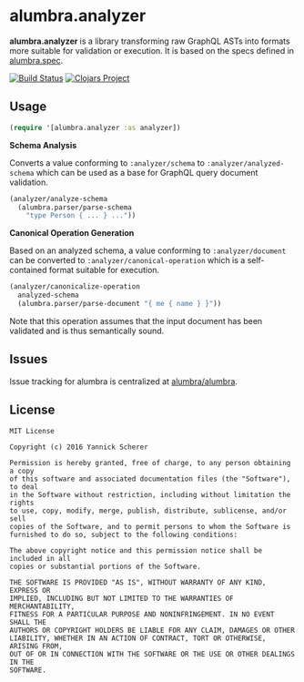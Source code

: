 # alumbra.analyzer

__alumbra.analyzer__ is a library transforming raw GraphQL ASTs into formats
more suitable for validation or execution. It is based on the specs defined
in [alumbra.spec][alumbra-spec].

[![Build Status](https://travis-ci.org/alumbra/alumbra.analyzer.svg?branch=master)](https://travis-ci.org/alumbra/alumbra.analyzer)
[![Clojars Project](https://img.shields.io/clojars/v/alumbra/analyzer.svg)](https://clojars.org/alumbra/analyzer)

[alumbra-spec]: https://github.com/alumbra/alumbra.spec

## Usage

```clojure
(require '[alumbra.analyzer :as analyzer])
```

__Schema Analysis__

Converts a value conforming to `:analyzer/schema` to `:analyzer/analyzed-schema`
which can be used as a base for GraphQL query document validation.

```clojure
(analyzer/analyze-schema
  (alumbra.parser/parse-schema
    "type Person { ... } ..."))
```

__Canonical Operation Generation__

Based on an analyzed schema, a value conforming to `:analyzer/document` can
be converted to `:analyzer/canonical-operation` which is a self-contained
format suitable for execution.

```clojure
(analyzer/canonicalize-operation
  analyzed-schema
  (alumbra.parser/parse-document "{ me { name } }"))
```

Note that this operation assumes that the input document has been validated and
is thus semantically sound.

## Issues

Issue tracking for alumbra is centralized at [alumbra/alumbra][issues].

[issues]: https://github.com/alumbra/alumbra/issues

## License

```
MIT License

Copyright (c) 2016 Yannick Scherer

Permission is hereby granted, free of charge, to any person obtaining a copy
of this software and associated documentation files (the "Software"), to deal
in the Software without restriction, including without limitation the rights
to use, copy, modify, merge, publish, distribute, sublicense, and/or sell
copies of the Software, and to permit persons to whom the Software is
furnished to do so, subject to the following conditions:

The above copyright notice and this permission notice shall be included in all
copies or substantial portions of the Software.

THE SOFTWARE IS PROVIDED "AS IS", WITHOUT WARRANTY OF ANY KIND, EXPRESS OR
IMPLIED, INCLUDING BUT NOT LIMITED TO THE WARRANTIES OF MERCHANTABILITY,
FITNESS FOR A PARTICULAR PURPOSE AND NONINFRINGEMENT. IN NO EVENT SHALL THE
AUTHORS OR COPYRIGHT HOLDERS BE LIABLE FOR ANY CLAIM, DAMAGES OR OTHER
LIABILITY, WHETHER IN AN ACTION OF CONTRACT, TORT OR OTHERWISE, ARISING FROM,
OUT OF OR IN CONNECTION WITH THE SOFTWARE OR THE USE OR OTHER DEALINGS IN THE
SOFTWARE.
```
